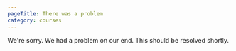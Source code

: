 ```yaml
---
pageTitle: There was a problem
category: courses
---
```


We're sorry. We had a problem on our end. This should be resolved shortly.